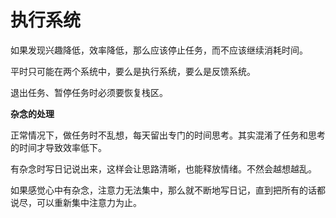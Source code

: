 # 执行系统

如果发现兴趣降低，效率降低，那么应该停止任务，而不应该继续消耗时间。

平时只可能在两个系统中，要么是执行系统，要么是反馈系统。

退出任务、暂停任务时必须要恢复栈区。

**杂念的处理**

正常情况下，做任务时不乱想，每天留出专门的时间思考。其实混淆了任务和思考的时间才导致效率低下。

有杂念时写日记说出来，这样会让思路清晰，也能释放情绪。不然会越想越乱。

如果感觉心中有杂念，注意力无法集中，那么就不断地写日记，直到把所有的话都说尽，可以重新集中注意力为止。